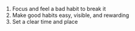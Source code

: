 ---
---


1. Focus and feel a bad habit to break it  
2. Make good habits easy, visible, and rewarding 
3. Set a clear time and place  





